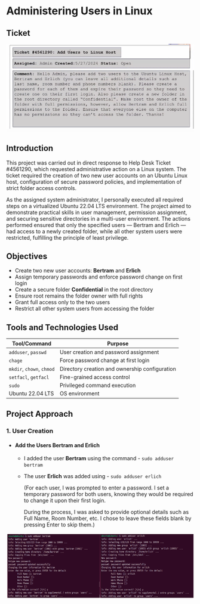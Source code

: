 # Administering Users in Linux

## Ticket
![Linux Ticket](https://github.com/Judeorabueze/Administering-Users-in-Linux/blob/main/Linux%20Ticket.PNG)

## Introduction
This project was carried out in direct response to Help Desk Ticket #4561290, which requested administrative action on a Linux system. The ticket required the creation of two new user accounts on an Ubuntu Linux host, configuration of secure password policies, and implementation of strict folder access controls.

As the assigned system administrator, I personally executed all required steps on a virtualized Ubuntu 22.04 LTS environment. The project aimed to demonstrate practical skills in user management, permission assignment, and securing sensitive directories in a multi-user environment. The actions performed ensured that only the specified users — Bertram and Erlich — had access to a newly created folder, while all other system users were restricted, fulfilling the principle of least privilege.

## Objectives
- Create two new user accounts: <b>Bertram</b> and <b>Erlich</b>
- Assign temporary passwords and enforce password change on first login
- Create a secure folder <b>Confidential</b> in the root directory
- Ensure root remains the folder owner with full rights
- Grant full access only to the two users
- Restrict all other system users from accessing the folder

## Tools and Technologies Used

| Tool/Command              | Purpose                                        |
| ------------------------- | ---------------------------------------------- |
| `adduser`, `passwd`       | User creation and password assignment          |
| `chage`                   | Force password change at first login           |
| `mkdir`, `chown`, `chmod` | Directory creation and ownership configuration |
| `setfacl`, `getfacl`      | Fine-grained access control                    |
| `sudo`                    | Privileged command execution                   |
| Ubuntu 22.04 LTS          | OS environment                                 |

## Project Approach

### 1. User Creation
- #### Add the Users Bertram and Erlich
  - I added the user <b>Bertram</b> using the command - `sudo adduser bertram`
  - The user <b>Erlich</b> was added using - `sudo adduser erlich`

    (For each user, I was prompted to enter a password. I set a temporary password for both users, knowing they would be required to change it upon their first login.

    During the process, I was asked to provide optional details such as Full Name, Room Number, etc. I chose to leave these fields blank by pressing Enter to skip them.)

![Bertram](https://github.com/Judeorabueze/Administering-Users-in-Linux/blob/main/bertram%202.PNG)
